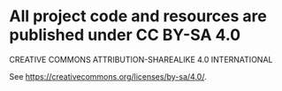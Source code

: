 # All project code and resources are published under CC BY-SA 4.0

CREATIVE COMMONS ATTRIBUTION-SHAREALIKE 4.0 INTERNATIONAL

See https://creativecommons.org/licenses/by-sa/4.0/.
